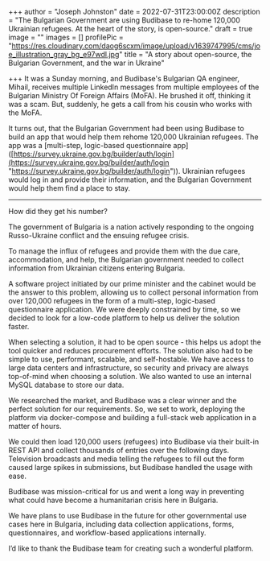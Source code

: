 +++
author = "Joseph Johnston"
date = 2022-07-31T23:00:00Z
description = "The Bulgarian Government are using Budibase to re-home 120,000 Ukrainian refugees. At the heart of the story, is open-source."
draft = true
image = ""
images = []
profilePic = "https://res.cloudinary.com/daog6scxm/image/upload/v1639747995/cms/joe_illustration_gray_bg_e97wdl.jpg"
title = "A story about open-source, the Bulgarian Government, and the war in Ukraine"

+++
It was a Sunday morning, and Budibase's Bulgarian QA engineer, Mihail, receives multiple LinkedIn messages from multiple employees of the Bulgarian Ministry Of Foreign Affairs (MoFA). He brushed it off, thinking it was a scam. But, suddenly, he gets a call from his cousin who works with the MoFA.

It turns out, that the Bulgarian Government had been using Budibase to build an app that would help them rehome 120,000 Ukrainian refugees. The app was a \[multi-step, logic-based questionnaire app\]([https://survey.ukraine.gov.bg/builder/auth/login](https://survey.ukraine.gov.bg/builder/auth/login "https://survey.ukraine.gov.bg/builder/auth/login")). Ukrainian refugees would log in and provide their information, and the Bulgarian Government would help them find a place to stay. 

***

How did they get his number?

The government of Bulgaria is a nation actively responding to the ongoing Russo-Ukraine conflict and the ensuing refugee crisis.

To manage the influx of refugees and provide them with the due care, accommodation, and help, the Bulgarian government needed to collect information from Ukrainian citizens entering Bulgaria.

A software project initiated by our prime minister and the cabinet would be the answer to this problem, allowing us to collect personal information from over 120,000 refugees in the form of a multi-step, logic-based questionnaire application. We were deeply constrained by time, so we decided to look for a low-code platform to help us deliver the solution faster.

When selecting a solution, it had to be open source - this helps us adopt the tool quicker and reduces procurement efforts. The solution also had to be simple to use, performant, scalable, and self-hostable. We have access to large data centers and infrastructure, so security and privacy are always top-of-mind when choosing a solution. We also wanted to use an internal MySQL database to store our data.

We researched the market, and Budibase was a clear winner and the perfect solution for our requirements. So, we set to work, deploying the platform via docker-compose and building a full-stack web application in a matter of hours.

We could then load 120,000 users (refugees) into Budibase via their built-in REST API and collect thousands of entries over the following days. Television broadcasts and media telling the refugees to fill out the form caused large spikes in submissions, but Budibase handled the usage with ease.

Budibase was mission-critical for us and went a long way in preventing what could have become a humanitarian crisis here in Bulgaria.

We have plans to use Budibase in the future for other governmental use cases here in Bulgaria, including data collection applications, forms, questionnaires, and workflow-based applications internally.

I’d like to thank the Budibase team for creating such a wonderful platform.